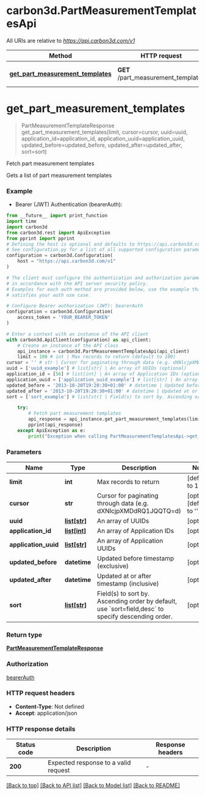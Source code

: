 # carbon3d.PartMeasurementTemplatesApi

All URIs are relative to *https://api.carbon3d.com/v1*

Method | HTTP request | Description
------------- | ------------- | -------------
[**get_part_measurement_templates**](PartMeasurementTemplatesApi.md#get_part_measurement_templates) | **GET** /part_measurement_templates | Fetch part measurement templates


# **get_part_measurement_templates**
> PartMeasurementTemplateResponse get_part_measurement_templates(limit, cursor=cursor, uuid=uuid, application_id=application_id, application_uuid=application_uuid, updated_before=updated_before, updated_after=updated_after, sort=sort)

Fetch part measurement templates

Gets a list of part measurement templates

### Example

* Bearer (JWT) Authentication (bearerAuth):
```python
from __future__ import print_function
import time
import carbon3d
from carbon3d.rest import ApiException
from pprint import pprint
# Defining the host is optional and defaults to https://api.carbon3d.com/v1
# See configuration.py for a list of all supported configuration parameters.
configuration = carbon3d.Configuration(
    host = "https://api.carbon3d.com/v1"
)

# The client must configure the authentication and authorization parameters
# in accordance with the API server security policy.
# Examples for each auth method are provided below, use the example that
# satisfies your auth use case.

# Configure Bearer authorization (JWT): bearerAuth
configuration = carbon3d.Configuration(
    access_token = 'YOUR_BEARER_TOKEN'
)

# Enter a context with an instance of the API client
with carbon3d.ApiClient(configuration) as api_client:
    # Create an instance of the API class
    api_instance = carbon3d.PartMeasurementTemplatesApi(api_client)
    limit = 100 # int | Max records to return (default to 100)
cursor = '' # str | Cursor for paginating through data (e.g. dXNlcjpXMDdRQ1JQQTQ=d) (optional) (default to '')
uuid = ['uuid_example'] # list[str] | An array of UUIDs (optional)
application_id = [56] # list[int] | An array of Application IDs (optional)
application_uuid = ['application_uuid_example'] # list[str] | An array of Application UUIDs (optional)
updated_before = '2013-10-20T19:20:30+01:00' # datetime | Updated before timestamp (exclusive) (optional)
updated_after = '2013-10-20T19:20:30+01:00' # datetime | Updated at or after timestamp (inclusive) (optional)
sort = ['sort_example'] # list[str] | Field(s) to sort by. Ascending order by default, use `sort=field,desc` to specify descending order. (optional)

    try:
        # Fetch part measurement templates
        api_response = api_instance.get_part_measurement_templates(limit, cursor=cursor, uuid=uuid, application_id=application_id, application_uuid=application_uuid, updated_before=updated_before, updated_after=updated_after, sort=sort)
        pprint(api_response)
    except ApiException as e:
        print("Exception when calling PartMeasurementTemplatesApi->get_part_measurement_templates: %s\n" % e)
```

### Parameters

Name | Type | Description  | Notes
------------- | ------------- | ------------- | -------------
 **limit** | **int**| Max records to return | [default to 100]
 **cursor** | **str**| Cursor for paginating through data (e.g. dXNlcjpXMDdRQ1JQQTQ&#x3D;d) | [optional] [default to &#39;&#39;]
 **uuid** | [**list[str]**](str.md)| An array of UUIDs | [optional] 
 **application_id** | [**list[int]**](int.md)| An array of Application IDs | [optional] 
 **application_uuid** | [**list[str]**](str.md)| An array of Application UUIDs | [optional] 
 **updated_before** | **datetime**| Updated before timestamp (exclusive) | [optional] 
 **updated_after** | **datetime**| Updated at or after timestamp (inclusive) | [optional] 
 **sort** | [**list[str]**](str.md)| Field(s) to sort by. Ascending order by default, use &#x60;sort&#x3D;field,desc&#x60; to specify descending order. | [optional] 

### Return type

[**PartMeasurementTemplateResponse**](PartMeasurementTemplateResponse.md)

### Authorization

[bearerAuth](../README.md#bearerAuth)

### HTTP request headers

 - **Content-Type**: Not defined
 - **Accept**: application/json

### HTTP response details
| Status code | Description | Response headers |
|-------------|-------------|------------------|
**200** | Expected response to a valid request |  -  |

[[Back to top]](#) [[Back to API list]](../README.md#documentation-for-api-endpoints) [[Back to Model list]](../README.md#documentation-for-models) [[Back to README]](../README.md)

